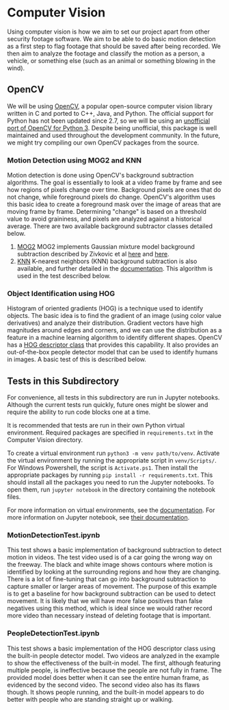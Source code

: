 # Computer Vision
Using computer vision is how we aim to set our project apart from other security footage software. We aim to be able to do basic motion detection as a first step to flag footage that should be saved after being recorded. We then aim to analyze the footage and classify the motion as a person, a vehicle, or something else (such as an animal or something blowing in the wind).

## OpenCV
We will be using [OpenCV](https://opencv.org/), a popular open-source computer vision library written in C and  ported to C++, Java, and Python. The official support for Python has not been updated since 2.7, so we will be using an [unofficial port of OpenCV for Python 3](https://pypi.org/project/opencv-python/). Despite being unofficial, this package is well maintained and used throughout the development community. In the future, we might try compiling our own OpenCV packages from the source.

### Motion Detection using MOG2 and KNN
Motion detection is done using OpenCV's background subtraction algorithms. The goal is essentially to look at a video frame by frame and see how regions of pixels change over time. Background pixels are ones that do not change, while foreground pixels do change. OpenCV's algorithm uses this basic idea to create a foreground mask over the image of areas that are moving frame by frame. Determining "change" is based on a threshold value to avoid graininess, and pixels are analyzed against a historical average. There are two available background subtractor classes detailed below.

 1. [MOG2](https://docs.opencv.org/master/d7/d7b/classcv_1_1BackgroundSubtractorMOG2.html)
MOG2 implements Gaussian mixture model background subtraction described by Zivkovic et al [here](https://www.sciencedirect.com/science/article/abs/pii/S0167865505003521) and [here](https://ieeexplore.ieee.org/document/1333992).
 2. [KNN](https://docs.opencv.org/master/db/d88/classcv_1_1BackgroundSubtractorKNN.html)
 K-nearest neighbors (KNN) background subtraction is also available, and further detailed in the [documentation](https://docs.opencv.org/master/db/d88/classcv_1_1BackgroundSubtractorKNN.html). This algorithm is used in the test described below.

### Object Identification using HOG
Histogram of oriented gradients (HOG) is a technique used to identify objects. The basic idea is to find the gradient of an image (using color value derivatives) and analyze their distribution. Gradient vectors have high magnitudes around edges and corners, and we can use the distribution as a feature in a machine learning algorithm to identify different shapes. OpenCV has a [HOG descriptor class](https://docs.opencv.org/3.4/d5/d33/structcv_1_1HOGDescriptor.html) that provides this capability. It also provides an out-of-the-box people detector model that can be used to identify humans in images. A basic test of this is described below.

## Tests in this Subdirectory
For convenience, all tests in this subdirectory are run in Jupyter notebooks. Although the current tests run quickly, future ones might be slower and require the ability to run code blocks one at a time.

It is recommended that tests are run in their own Python virtual environment. Required packages are specified in `requirements.txt` in the Computer Vision directory. 

To create a virtual environment run `python3 -m venv path/to/venv`. Activate the virtual environment by running the appropriate script in `venv/Scripts/`. For Windows Powershell, the script is `Activate.ps1`. Then install the appropriate packages by running `pip install -r requirements.txt`. This should install all the packages you need to run the Jupyter notebooks. To open them, run `jupyter notebook` in the directory containing the notebook files.

For more information on virtual environments, see the [documentation](https://docs.python.org/3/library/venv.html). For more information on Jupyter notebook, see [their documentation](https://jupyter.org/).

### MotionDetectionTest.ipynb
This test shows a basic implementation of background subtraction to detect motion in videos. The test video used is of a car going the wrong way on the freeway. The black and white image shows contours where motion is identified by looking at the surrounding regions and how they are changing. There is a lot of fine-tuning that can go into background subtraction to capture smaller or larger areas of movement. The purpose of this example is to get a baseline for how background subtraction can be used to detect movement. It is likely that we will have more false positives than false negatives using this method, which is ideal since we would rather record more video than necessary instead of deleting footage that is important.

### PeopleDetectionTest.ipynb
This test shows a basic implementation of the HOG descriptor class using the built-in people detector model. Two videos are analyzed in the example to show the effectiveness of the built-in model. The first, although featuring multiple people, is ineffective because the people are not fully in frame. The provided model does better when it can see the entire human frame, as evidenced by the second video. The second video also has its flaws though. It shows people running, and the built-in model appears to do better with people who are standing straight up or walking.
